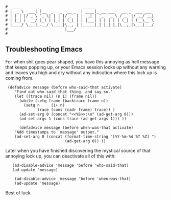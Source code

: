 ```text
#  ____       _                   _____
# |  _ \  ___| |__  _   _  __ _  | ____|_ __ ___   __ _  ___ ___
# | | | |/ _ \ '_ \| | | |/ _` | |  _| | '_ ` _ \ / _` |/ __/ __|
# | |_| |  __/ |_) | |_| | (_| | | |___| | | | | | (_| | (__\__ \
# |____/ \___|_.__/ \__,_|\__, | |_____|_| |_| |_|\__,_|\___|___/
#                         |___/
#
```

## Troubleshooting Emacs

For when shit goes pear shaped, you have this annoying as hell message that keeps popping up, or your Emacs
session locks up without any warning and leaves you high and dry without any indication where this lock up is
coming from.

```elisp
 (defadvice message (before who-said-that activate)
    "Find out who said that thing. and say so."
    (let ((trace nil) (n 1) (frame nil))
      (while (setq frame (backtrace-frame n))
        (setq n     (1+ n)
              trace (cons (cadr frame) trace)) )
      (ad-set-arg 0 (concat "<<%S>>:\n" (ad-get-arg 0)))
      (ad-set-args 1 (cons trace (ad-get-args 1))) ))

	  (defadvice message (before when-was-that activate)
    "Add timestamps to `message' output."
    (ad-set-arg 0 (concat (format-time-string "[%Y-%m-%d %T %Z] ")
                          (ad-get-arg 0)) ))
```

Later when you have finished discovering the mystical source of that annoying lock up, you can deactivate all
of this with:

```elisp
   (ad-disable-advice 'message 'before 'who-said-that)
   (ad-update 'message)

    (ad-disable-advice 'message 'before 'when-was-that)
    (ad-update 'message)
```

Best of luck.
